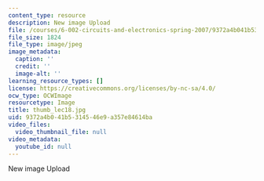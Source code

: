 ```yaml
---
content_type: resource
description: New image Upload
file: /courses/6-002-circuits-and-electronics-spring-2007/9372a4b041b5314546e9a357e84614ba_thumb_lec18.jpg
file_size: 1824
file_type: image/jpeg
image_metadata:
  caption: ''
  credit: ''
  image-alt: ''
learning_resource_types: []
license: https://creativecommons.org/licenses/by-nc-sa/4.0/
ocw_type: OCWImage
resourcetype: Image
title: thumb_lec18.jpg
uid: 9372a4b0-41b5-3145-46e9-a357e84614ba
video_files:
  video_thumbnail_file: null
video_metadata:
  youtube_id: null
---
```

New image Upload